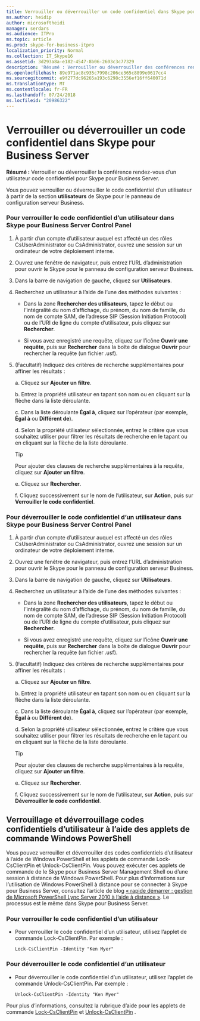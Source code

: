 ```yaml
---
title: Verrouiller ou déverrouiller un code confidentiel dans Skype pour Business Server
ms.author: heidip
author: microsoftheidi
manager: serdars
ms.audience: ITPro
ms.topic: article
ms.prod: skype-for-business-itpro
localization_priority: Normal
ms.collection: IT_Skype16
ms.assetid: 3d293a8a-e182-4547-8b06-2603c3c77329
description: 'Résumé : Verrouiller ou déverrouiller des conférences rendez-vous d’un utilisateur code confidentiel pour Skype pour Business Server.'
ms.openlocfilehash: 89e971ac8c935c7998c206ce365c8899e0617cc4
ms.sourcegitcommit: e9f277dc96265a193c6298c3556ef16ff640071d
ms.translationtype: MT
ms.contentlocale: fr-FR
ms.lasthandoff: 07/24/2018
ms.locfileid: "20986322"
---
```

# <a name="lock-or-unlock-a-user-pin-in-skype-for-business-server"></a>Verrouiller ou déverrouiller un code confidentiel dans Skype pour Business Server
 
**Résumé :** Verrouiller ou déverrouiller la conférence rendez-vous d’un utilisateur code confidentiel pour Skype pour Business Server.
  
Vous pouvez verrouiller ou déverrouiller le code confidentiel d’un utilisateur à partir de la section **utilisateurs** de Skype pour le panneau de configuration serveur Business.
  
### <a name="to-lock-a-users-pin-in-skype-for-business-server-control-panel"></a>Pour verrouiller le code confidentiel d’un utilisateur dans Skype pour Business Server Control Panel

1. À partir d’un compte d’utilisateur auquel est affecté un des rôles CsUserAdministrator ou CsAdministrator, ouvrez une session sur un ordinateur de votre déploiement interne.
    
2. Ouvrez une fenêtre de navigateur, puis entrez l’URL d’administration pour ouvrir le Skype pour le panneau de configuration serveur Business.  
    
3. Dans la barre de navigation de gauche, cliquez sur **Utilisateurs**.
    
4. Recherchez un utilisateur à l’aide de l’une des méthodes suivantes :
    
    - Dans la zone **Rechercher des utilisateurs**, tapez le début ou l’intégralité du nom d’affichage, du prénom, du nom de famille, du nom de compte SAM, de l’adresse SIP (Session Initiation Protocol) ou de l’URI de ligne du compte d’utilisateur, puis cliquez sur **Rechercher**.
    
    - Si vous avez enregistré une requête, cliquez sur l’icône **Ouvrir une requête**, puis sur **Rechercher** dans la boîte de dialogue **Ouvrir** pour rechercher la requête (un fichier .usf).
    
5. (Facultatif) Indiquez des critères de recherche supplémentaires pour affiner les résultats :
    
   a. Cliquez sur **Ajouter un filtre**.
    
   b. Entrez la propriété utilisateur en tapant son nom ou en cliquant sur la flèche dans la liste déroulante.
    
   c. Dans la liste déroulante **Égal à**, cliquez sur l’opérateur (par exemple, **Égal à** ou **Différent de**).
    
   d. Selon la propriété utilisateur sélectionnée, entrez le critère que vous souhaitez utiliser pour filtrer les résultats de recherche en le tapant ou en cliquant sur la flèche de la liste déroulante.
    
    > [!TIP]
    > Pour ajouter des clauses de recherche supplémentaires à la requête, cliquez sur **Ajouter un filtre**. 
  
   e. Cliquez sur **Rechercher**.
    
   f. Cliquez successivement sur le nom de l’utilisateur, sur **Action**, puis sur **Verrouiller le code confidentiel**.
    
### <a name="to-unlock-a-users-pin-in-skype-for-business-server-control-panel"></a>Pour déverrouiller le code confidentiel d’un utilisateur dans Skype pour Business Server Control Panel

1. À partir d’un compte d’utilisateur auquel est affecté un des rôles CsUserAdministrator ou CsAdministrator, ouvrez une session sur un ordinateur de votre déploiement interne.
    
2. Ouvrez une fenêtre de navigateur, puis entrez l’URL d’administration pour ouvrir le Skype pour le panneau de configuration serveur Business.  
    
3. Dans la barre de navigation de gauche, cliquez sur **Utilisateurs**.
    
4. Recherchez un utilisateur à l’aide de l’une des méthodes suivantes :
    
   - Dans la zone **Rechercher des utilisateurs**, tapez le début ou l’intégralité du nom d’affichage, du prénom, du nom de famille, du nom de compte SAM, de l’adresse SIP (Session Initiation Protocol) ou de l’URI de ligne du compte d’utilisateur, puis cliquez sur **Rechercher**.
    
   - Si vous avez enregistré une requête, cliquez sur l’icône **Ouvrir une requête**, puis sur **Rechercher** dans la boîte de dialogue **Ouvrir** pour rechercher la requête (un fichier .usf).
    
5. (Facultatif) Indiquez des critères de recherche supplémentaires pour affiner les résultats :
    
   a. Cliquez sur **Ajouter un filtre**.
    
   b. Entrez la propriété utilisateur en tapant son nom ou en cliquant sur la flèche dans la liste déroulante.
    
   c. Dans la liste déroulante **Égal à**, cliquez sur l’opérateur (par exemple, **Égal à** ou **Différent de**).
    
   d. Selon la propriété utilisateur sélectionnée, entrez le critère que vous souhaitez utiliser pour filtrer les résultats de recherche en le tapant ou en cliquant sur la flèche de la liste déroulante.
    
    > [!TIP]
    > Pour ajouter des clauses de recherche supplémentaires à la requête, cliquez sur **Ajouter un filtre**. 
  
   e. Cliquez sur **Rechercher**.
    
   f. Cliquez successivement sur le nom de l’utilisateur, sur **Action**, puis sur **Déverrouiller le code confidentiel**.
    
## <a name="locking-and-unlocking-user-pins-by-using-windows-powershell-cmdlets"></a>Verrouillage et déverrouillage codes confidentiels d’utilisateur à l’aide des applets de commande Windows PowerShell

Vous pouvez verrouiller et déverrouiller des codes confidentiels d’utilisateur à l’aide de Windows PowerShell et les applets de commande Lock-CsClientPin et Unlock-CsClientPin. Vous pouvez exécuter ces applets de commande de le Skype pour Business Server Management Shell ou d’une session à distance de Windows PowerShell. Pour plus d’informations sur l’utilisation de Windows PowerShell à distance pour se connecter à Skype pour Business Server, consultez l’article de blog [« rapide démarrer : gestion de Microsoft PowerShell Lync Server 2010 à l’aide à distance »](https://go.microsoft.com/fwlink/p/?linkId=255876). Le processus est le même dans Skype pour Business Server.
  
### <a name="to-lock-a-user-pin"></a>Pour verrouiller le code confidentiel d’un utilisateur

- Pour verrouiller le code confidentiel d’un utilisateur, utilisez l’applet de commande Lock-CsClientPin. Par exemple :
    
  ```
  Lock-CsClientPin -Identity "Ken Myer"
  ```

### <a name="to-unlock-a-user-pin"></a>Pour déverrouiller le code confidentiel d’un utilisateur

- Pour déverrouiller le code confidentiel d’un utilisateur, utilisez l’applet de commande Unlock-CsClientPin. Par exemple :
    
  ```
  Unlock-CsClientPin -Identity "Ken Myer"
  ```

Pour plus d’informations, consultez la rubrique d’aide pour les applets de commande [Lock-CsClientPin](https://docs.microsoft.com/powershell/module/skype/lock-csclientpin?view=skype-ps) et [Unlock-CsClientPin](https://docs.microsoft.com/powershell/module/skype/unlock-csclientpin?view=skype-ps) .